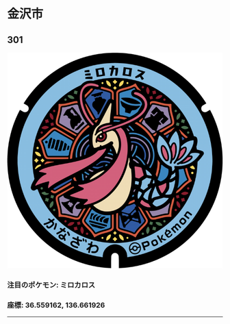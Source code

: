 # 金沢市
## 301
![301](../../Images/301.png "301")
### 注目のポケモン: ミロカロス
### 座標: 36.559162, 136.661926
---